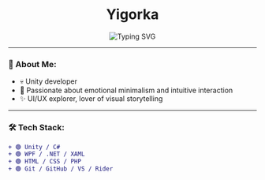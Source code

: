 <h1 align="center">Yigorka</h1>

<p align="center">
  <img src="https://readme-typing-svg.demolab.com?font=Fira+Code&pause=1000&color=0AFF00&center=true&vCenter=true&width=435&lines=Unity+Developer;WPF+Enthusiast;Emotional+Minimalism" alt="Typing SVG" />
</p>

---

### 🧠 About Me:
- 💀 Unity developer
- 🌱 Passionate about emotional minimalism and intuitive interaction
- ✨ UI/UX explorer, lover of visual storytelling

---

### 🛠️ Tech Stack:
```diff
+ 🟢 Unity / C#
+ 🟢 WPF / .NET / XAML
+ 🟢 HTML / CSS / PHP
+ 🟢 Git / GitHub / VS / Rider
